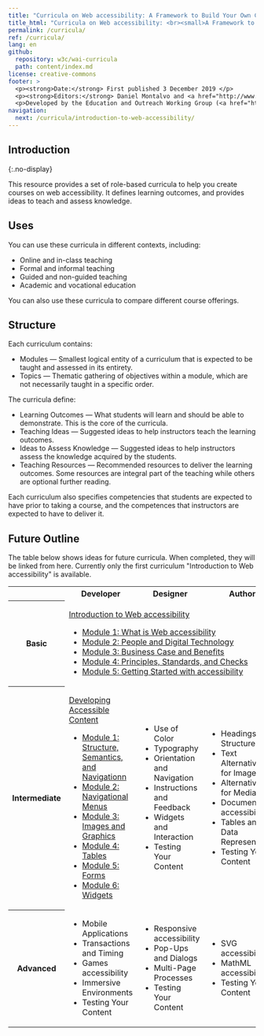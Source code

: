 ```yaml
---
title: "Curricula on Web accessibility: A Framework to Build Your Own Courses"
title_html: "Curricula on Web accessibility: <br><small>A Framework to Build Your Own Courses</small>"
permalink: /curricula/
ref: /curricula/
lang: en
github:
  repository: w3c/wai-curricula
  path: content/index.md
license: creative-commons
footer: >
  <p><strong>Date:</strong> First published 3 December 2019 </p>
  <p><strong>Editors:</strong> Daniel Montalvo and <a href="http://www.w3.org/People/shadi/">Shadi Abou-Zahra</a>. Contributors: <a href="https://www.w3.org/WAI/EO/EOWG-members">EOWG Participants</a>. </p>
  <p>Developed by the Education and Outreach Working Group (<a href="http://www.w3.org/WAI/EO/">EOWG</a>). Developed with support from the <a href="https://www.w3.org/WAI/about/projects/wai-guide/">WAI-Guide Project</a> funded by the European Commission (EC) under the Horizon 2020 program (Grant Agreement 822245).</p>
navigation:
  next: /curricula/introduction-to-web-accessibility/
---
```


## Introduction
{:.no-display}

This resource provides a set of role-based curricula to help you create courses on web accessibility. It defines learning outcomes, and provides ideas to teach and assess knowledge.

## Uses

You can use these curricula in different contexts, including:

* Online and in-class teaching
* Formal and informal teaching
* Guided and non-guided teaching
* Academic and vocational education

You can also use these curricula to compare different course offerings.

## Structure

Each curriculum contains:

* Modules &mdash; Smallest logical entity of a curriculum that is expected to be taught and assessed in its entirety.
* Topics &mdash; Thematic gathering of objectives within a module, which are not necessarily taught in a specific order.

The curricula define:

* Learning Outcomes &mdash; What students will learn and should be able to demonstrate. This is the core of the curricula.
* Teaching Ideas &mdash; Suggested ideas to help instructors teach the learning outcomes.
* Ideas to Assess Knowledge &mdash; Suggested ideas to help instructors assess the knowledge acquired by the students.
* Teaching Resources &mdash; Recommended resources to deliver the learning outcomes. Some resources are integral part of the teaching while others are optional further reading.

Each curriculum also specifies competencies that students are expected to have prior to taking a course, and the competences that instructors are expected to have to deliver it.

## Future Outline

The table below shows ideas for future curricula. When completed, they will be linked from here. Currently only the first curriculum "Introduction to Web accessibility" is available. 

<table caption="Tentative Outline" class="dense">
  <tbody>
    <tr>
      <th> </th>
      <th> Developer </th>
      <th> Designer </th>
      <th> Author </th>
      <th> Manager </th>
      <th> Tester </th>
    </tr>
    <tr>
   <th>Basic</th>
   <td colspan="5">
    <p><a href="/curricula/introduction-to-web-accessibility/">Introduction to Web accessibility</a></p>
       <ul>
        <li><a href="/curricula/introduction-to-web-accessibility/what-is-web-accessibility/">Module 1: What is Web accessibility</a></li>
        <li><a href="/curricula/introduction-to-web-accessibility/people-and-digital-technology/">Module 2: People and Digital Technology</a></li>
        <li><a href="/curricula/introduction-to-web-accessibility/business-case-and-benefits/">Module 3: Business Case and Benefits</a></li>
        <li><a href="/curricula/introduction-to-web-accessibility/principles-standards-and-checks/">Module 4: Principles, Standards, and Checks</a></li>
        <li><a href="/curricula/introduction-to-web-accessibility/getting-started-with-accessibility/">Module 5: Getting Started with accessibility</a></li>
      </ul>
    </td></tr>
    <tr>
      <th> Intermediate</th>
      <td>
	       <p><a href="/curricula/developing-accessible-content/">Developing Accessible Content</a></p>
        <ul>
          <li> <a href="/curricula/developing-accessible-content/structure-semantics-and-navigation/">Module 1: Structure, Semantics, and Navigationn</a></li>
          <li> <a href="/curricula/developing-accessible-content/navigational-menus/">Module 2: Navigational Menus</a></li>
          <li> <a href="/curricula/developing-accessible-content/images-and-graphics/">Module 3: Images and Graphics</a></li>
          <li> <a href="/curricula/developing-accessible-content/tables/">Module 4: Tables</a></li>
          <li> <a href="/curricula/developing-accessible-content/forms/">Module 5: Forms</a></li>
          <li> <a href="/curricula/developing-accessible-content/widgets">Module 6: Widgets</a></li>
        </ul>
      </td>
      <td>
        <ul>
          <li> Use of Color</li>
          <li> Typography</li>
          <li> Orientation and Navigation</li>
          <li> Instructions and Feedback</li>
          <li> Widgets and Interaction</li>
          <li> Testing Your Content</li>
        </ul>
      </td>
      <td>
        <ul>
          <li> Headings and Structure</li>
          <li> Text Alternatives for Images</li>
          <li> Alternatives for Media</li>
          <li> Document accessibility </li>
          <li> Tables and Data Representation</li>
          <li> Testing Your Content</li>
        </ul>
      </td>
      <td rowspan="2">
        <ul>
          <li> accessibility Quick Check</li>
          <li> Business Opportunities</li>
          <li> Capacity and Capability</li>
          <li> Tools and Processes</li>
          <li> Policies and Procurement</li>
        </ul>
      </td>
      <td rowspan="2">
        <ul>
          <li> Understanding Conformance</li>
          <li> accessibility Testing Tools</li>
          <li> Using Assistive Technologies</li>
          <li> Prioritizing Issues and Repair</li>
          <li> Maintaining accessibility</li>
        </ul>
      </td>
    </tr>
    <tr>
      <th> Advanced</th>
      <td>
        <ul>
          <li> Mobile Applications</li>
          <li> Transactions and Timing</li>
          <li> Games accessibility </li>
          <li> Immersive Environments</li>
          <li> Testing Your Content</li>
        </ul>
      </td>
      <td>
        <ul>
          <li> Responsive accessibility</li>
          <li> Pop-Ups and Dialogs</li>
          <li> Multi-Page Processes</li>
          <li> Testing Your Content</li>
        </ul>
      </td>
      <td>
        <ul>
          <li> SVG accessibility</li>
          <li> MathML accessibility</li>
          <li> Testing Your Content</li>
        </ul>
      </td>
    </tr>
  </tbody>
</table>
